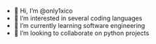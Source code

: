 - 👋 Hi, I’m @only1xico
- 👀 I’m interested in several coding languages
- 🌱 I’m currently learning software engineering
- 💞️ I’m looking to collaborate on python projects


<!---
only1xico/only1xico is a ✨ special ✨ repository because its `README.md` (this file) appears on your GitHub profile.
You can click the Preview link to take a look at your changes.
--->
